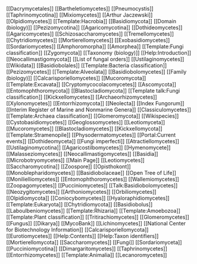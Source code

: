 [[Dacrymycetales]]
[[Bartheletiomycetes]]
[[Pneumocystis]]
[[Taphrinomycotina]]
[[Mixiomycetes]]
[[Arthur Jaczewski]]
[[Olpidiomycetes]]
[[Template:Hacrobia]]
[[Basidiomycota]]
[[Domain (biology)]]
[[Pezizomycotina]]
[[Agaricomycotina]]
[[Dothideomycetes]]
[[Agaricomycetes]]
[[Schizosaccharomycetes]]
[[Tremellomycetes]]
[[Chytridiomycetes]]
[[Mortierellomycetes]]
[[Exobasidiomycetes]]
[[Sordariomycetes]]
[[Amphoromorpha]]
[[Amorphea]]
[[Template:Fungi classification]]
[[Zygomycota]]
[[Taxonomy (biology)]]
[[Help:Introduction]]
[[Neocallimastigomycota]]
[[List of fungal orders]]
[[Ustilaginomycetes]]
[[Wikidata]]
[[Basidiobolales]]
[[Template:Bacteria classification]]
[[Pezizomycetes]]
[[Template:Alveolata]]
[[Basidiobolomycetes]]
[[Family (biology)]]
[[Calcarisporiellomycetes]]
[[Mucoromycota]]
[[Template:Excavata]]
[[Cryptomycocolacomycetes]]
[[Ascomycota]]
[[Entomophthoromycota]]
[[Blastocladiomycota]]
[[Template talk:Fungi classification]]
[[Kickxellomycetes]]
[[Archaeorhizomycetes]]
[[Xylonomycetes]]
[[Entorrhizomycota]]
[[Neolecta]]
[[Index Fungorum]]
[[Interim Register of Marine and Nonmarine Genera]]
[[Classiculomycetes]]
[[Template:Archaea classification]]
[[Glomeromycota]]
[[Wikispecies]]
[[Cystobasidiomycetes]]
[[Geoglossomycetes]]
[[Leotiomyceta]]
[[Mucoromycetes]]
[[Blastocladiomycetes]]
[[Kickxellomycota]]
[[Template:Stramenopile]]
[[Physodermatomycetes]]
[[Portal:Current events]]
[[Dothideomyceta]]
[[Fungi imperfecti]]
[[Atractiellomycetes]]
[[Ustilaginomycotina]]
[[Agaricostilbomycetes]]
[[Hymenomycete]]
[[Malasseziomycetes]]
[[Neocallimastigomycetes]]
[[Basidia]]
[[Microbotryomycetes]]
[[Main Page]]
[[Leotiomycetes]]
[[Saccharomycotina]]
[[Zoospore]]
[[Opisthokont]]
[[Monoblepharidomycetes]]
[[Basidiobolaceae]]
[[Open Tree of Life]]
[[Monilielliomycetes]]
[[Entomophthoromycetes]]
[[Wallemiomycetes]]
[[Zoopagomycetes]]
[[Pucciniomycetes]]
[[Talk:Basidiobolomycetes]]
[[Neozygitomycetes]]
[[Arthoniomycetes]]
[[Orbiliomycetes]]
[[Olpidiomycota]]
[[Coniocybomycetes]]
[[Hyaloraphidiomycetes]]
[[Template:Eukaryota]]
[[Chytridiomycota]]
[[Basidiobolus]]
[[Laboulbeniomycetes]]
[[Template:Rhizaria]]
[[Template:Amoebozoa]]
[[Template:Plant classification]]
[[Tritirachiomycetes]]
[[Glomeromycetes]]
[[Fungus]]
[[Dikarya]]
[[MycoBank]]
[[Lichinomycetes]]
[[National Center for Biotechnology Information]]
[[Calcarisporiellomycota]]
[[Eurotiomycetes]]
[[Help:Contents]]
[[Help:Taxon identifiers]]
[[Mortierellomycota]]
[[Saccharomycetes]]
[[Fungi]]
[[Sordariomyceta]]
[[Pucciniomycotina]]
[[Dimargaritomycetes]]
[[Taphrinomycetes]]
[[Entorrhizomycetes]]
[[Template:Animalia]]
[[Lecanoromycetes]]
